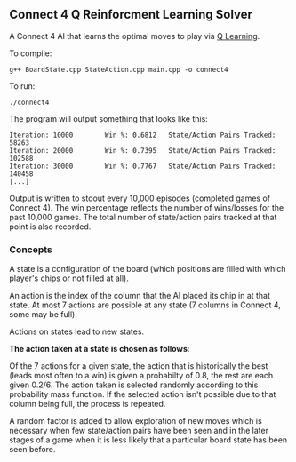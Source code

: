 Connect 4 Q Reinforcment Learning Solver
-------------------

A Connect 4 AI that learns the optimal moves to play via [Q
Learning](http://en.wikipedia.org/wiki/Q-learning).


To compile:

    g++ BoardState.cpp StateAction.cpp main.cpp -o connect4

To run:

    ./connect4

The program will output something that looks like this:

    Iteration: 10000        Win %: 0.6812   State/Action Pairs Tracked: 58263
    Iteration: 20000        Win %: 0.7395   State/Action Pairs Tracked: 102588
    Iteration: 30000        Win %: 0.7767   State/Action Pairs Tracked: 140458
    [...]

Output is written to stdout every 10,000 episodes (completed games of Connect 4). The
win percentage reflects the number of wins/losses for the past 10,000
games. The total number of state/action pairs tracked at that point is also recorded.

### Concepts

A state is a configuration of the board (which positions are filled with which player's chips or not filled at all).

An action is the index of the column that the AI placed its chip in at that state. At most 7 actions are possible at any state (7 columns in Connect 4, some may be full).

Actions on states lead to new states.


**The action taken at a state is chosen as follows**:

Of the 7 actions for a given state, the action that is
historically the best (leads most often to a win) is given a probabilty of 0.8, the rest are each given 0.2/6. The action taken is selected randomly according to this probability mass function. If the selected action isn't possible due to that column being full, the process is repeated.

A random factor is added to allow exploration of new moves which is
necessary when few state/action pairs have been seen and in the later
stages of a game when it is less likely that a particular board state has
been seen before.
